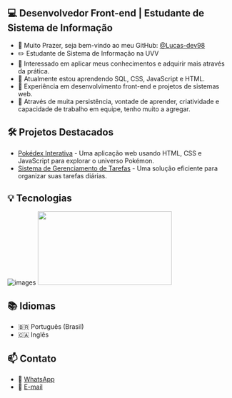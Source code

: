 ## 💻 Desenvolvedor Front-end | Estudante de Sistema de Informação

- 👋 Muito Prazer, seja bem-vindo ao meu GitHub: [@Lucas-dev98](https://github.com/Lucas-dev98)
- ✏️ Estudante de Sistema de Informação na UVV
- 👀 Interessado em aplicar meus conhecimentos e adquirir mais através da prática.
- 🌱 Atualmente estou aprendendo SQL, CSS, JavaScript e HTML.
- 💼 Experiência em desenvolvimento front-end e projetos de sistemas web.
- 💞️ Através de muita persistência, vontade de aprender, criatividade e capacidade de trabalho em equipe, tenho muito a agregar.

## 🛠️ Projetos Destacados

- [Pokédex Interativa](https://github.com/Lucas-dev98/projeto-pokedex) - Uma aplicação web usando HTML, CSS e JavaScript para explorar o universo Pokémon.
- [Sistema de Gerenciamento de Tarefas](https://github.com/Lucas-dev98/sistema-tarefas) - Uma solução eficiente para organizar suas tarefas diárias.

## 💡 Tecnologias

![images](https://user-images.githubusercontent.com/100005108/167700306-6e31f8e0-5467-426f-85bf-4e1a4b1e05bb.png)
<img src="https://user-images.githubusercontent.com/100005108/167940915-dab02917-2673-4d10-b72b-ec294c384d3c.jpg" width="300" height="165">

## 📚 Idiomas

- 🇧🇷 Português (Brasil)
- 🇨🇦 Inglês

## 📫 Contato

- 📱 [WhatsApp](https://wa.me/55027996081600)
- 📧 [E-mail](mailto:l.o.bastos@live.com)
